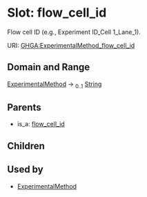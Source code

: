 
# Slot: flow_cell_id


Flow cell ID (e.g., Experiment ID_Cell 1_Lane_1).

URI: [GHGA:ExperimentalMethod_flow_cell_id](https://w3id.org/GHGA/ExperimentalMethod_flow_cell_id)


## Domain and Range

[ExperimentalMethod](ExperimentalMethod.md) &#8594;  <sub>0..1</sub> [String](types/String.md)

## Parents

 *  is_a: [flow_cell_id](flow_cell_id.md)

## Children


## Used by

 * [ExperimentalMethod](ExperimentalMethod.md)
